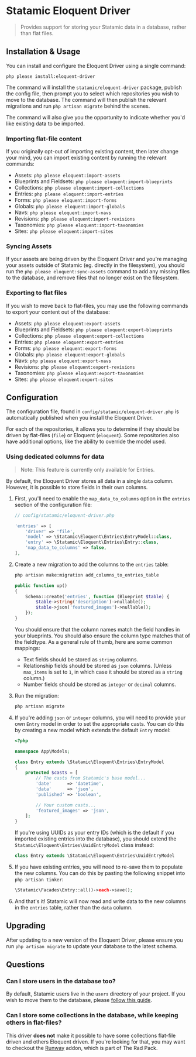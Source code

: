 # Statamic Eloquent Driver

<!-- statamic:hide -->

> Provides support for storing your Statamic data in a database, rather than flat files.

<!-- /statamic:hide -->

## Installation & Usage

You can install and configure the Eloquent Driver using a single command:

```
php please install:eloquent-driver
```

The command will install the `statamic/eloquent-driver` package, publish the config file, then prompt you to select which repositories you wish to move to the database. The command will then publish the relevant migrations and run `php artisan migrate` behind the scenes.

The command will also give you the opportunity to indicate whether you'd like existing data to be imported.

### Importing flat-file content

If you originally opt-out of importing existing content, then later change your mind, you can import existing content by running the relevant commands:

- Assets: `php please eloquent:import-assets`
- Blueprints and Fieldsets: `php please eloquent:import-blueprints`
- Collections: `php please eloquent:import-collections`
- Entries: `php please eloquent:import-entries`
- Forms: `php please eloquent:import-forms`
- Globals: `php please eloquent:import-globals`
- Navs: `php please eloquent:import-navs`
- Revisions: `php please eloquent:import-revisions`
- Taxonomies: `php please eloquent:import-taxonomies`
- Sites: `php please eloquent:import-sites`

### Syncing Assets

If your assets are being driven by the Eloquent Driver and you're managing your assets outside of Statamic (eg. directly in the filesystem), you should run the `php please eloquent:sync-assets` command to add any missing files to the database, and remove files that no longer exist on the filesystem.

### Exporting to flat files

If you wish to move back to flat-files, you may use the following commands to export your content out of the database:

- Assets: `php please eloquent:export-assets`
- Blueprints and Fieldsets: `php please eloquent:export-blueprints`
- Collections: `php please eloquent:export-collections`
- Entries: `php please eloquent:export-entries`
- Forms: `php please eloquent:export-forms`
- Globals: `php please eloquent:export-globals`
- Navs: `php please eloquent:export-navs`
- Revisions: `php please eloquent:export-revisions`
- Taxonomies: `php please eloquent:export-taxonomies`
- Sites: `php please eloquent:export-sites`

## Configuration

The configuration file, found in `config/statamic/eloquent-driver.php` is automatically published when you install the Eloquent Driver. 

For each of the repositories, it allows you to determine if they should be driven by flat-files (`file`) or Eloquent (`eloquent`). Some repositories also have additional options, like the ability to override the model used.

### Using dedicated columns for data

> Note: This feature is currently only available for Entries.

By default, the Eloquent Driver stores all data in a single `data` column. However, it is possible to store fields in their own columns. 

1. First, you'll need to enable the `map_data_to_columns` option in the `entries` section of the configuration file:

    ```php
    // config/statamic/eloquent-driver.php
    
    'entries' => [
        'driver' => 'file',
        'model' => \Statamic\Eloquent\Entries\EntryModel::class,
        'entry' => \Statamic\Eloquent\Entries\Entry::class,
        'map_data_to_columns' => false,
    ],
    ```

2. Create a new migration to add the columns to the `entries` table:
    ```bash
    php artisan make:migration add_columns_to_entries_table
    ```
    
    ```php
    public function up()
    {
        Schema::create('entries', function (Blueprint $table) {
            $table->string('description')->nullable();
            $table->json('featured_images')->nullable();
        });
    }
    ```
    
    You should ensure that the column names match the field handles in your blueprints. You should also ensure the column type matches that of the fieldtype. As a general rule of thumb, here are some common mappings:

   * Text fields should be stored as `string` columns.
   * Relationship fields should be stored as `json` columns. (Unless `max_items` is set to `1`, in which case it should be stored as a `string` column.)
   * Number fields should be stored as `integer` or `decimal` columns.

3. Run the migration:
    ```bash
    php artisan migrate
    ```

4. If you're adding `json` or `integer` columns, you will need to provide your own `Entry` model in order to set the appropriate casts. You can do this by creating a new model which extends the default `Entry` model:
    ```php
    <?php
    
    namespace App\Models;
    
    class Entry extends \Statamic\Eloquent\Entries\EntryModel
    {
        protected $casts = [
            // The casts from Statamic's base model...
            'date'      => 'datetime',
            'data'      => 'json',
            'published' => 'boolean',
    
            // Your custom casts...
            'featured_images' => 'json',
        ];
    }
    ```
    
    If you're using UUIDs as your entry IDs (which is the default if you imported existing entries into the database), you should extend the `Statamic\Eloquent\Entries\UuidEntryModel` class instead:
    
    ```php
    class Entry extends \Statamic\Eloquent\Entries\UuidEntryModel
    ```

5. If you have existing entries, you will need to re-save them to populate the new columns. You can do this by pasting the following snippet into `php artisan tinker`:
    ```php
    \Statamic\Facades\Entry::all()->each->save();
    ```

6. And that's it! Statamic will now read and write data to the new columns in the `entries` table, rather than the `data` column.

## Upgrading

After updating to a new version of the Eloquent Driver, please ensure you run `php artisan migrate` to update your database to the latest schema.

## Questions

### Can I store users in the database too?

By default, Statamic users live in the `users` directory of your project. If you wish to move them to the database, please [follow this guide](https://statamic.dev/tips/storing-users-in-a-database). 

### Can I store some collections in the database, while keeping others in flat-files?

This driver **does not** make it possible to have some collections flat-file driven and others Eloquent driven. If you're looking for that, you may want to checkout the [Runway](https://statamic.com/addons/rad-pack/runway) addon, which is part of The Rad Pack.
